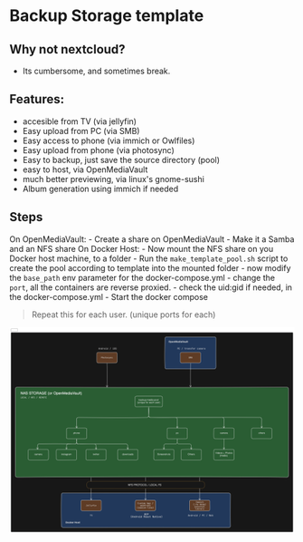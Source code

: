 # Backup Storage template

## Why not nextcloud?
- Its cumbersome, and sometimes break.

## Features:
- accesible from TV (via jellyfin)
- Easy upload from PC (via SMB)
- Easy access to phone (via immich or Owlfiles)
- Easy upload from phone (via photosync)
- Easy to backup, just save the source directory (pool)
- easy to host, via OpenMediaVault
- much better previewing, via linux's gnome-sushi
- Album generation using immich if needed

## Steps
On OpenMediaVault:
    - Create a share on OpenMediaVault
    - Make it a Samba and an NFS share
On Docker Host:
    - Now mount the NFS share on you Docker host machine, to a folder
    - Run the `make_template_pool.sh` script to create the pool according to template into the mounted folder
    - now modify the `base_path` env parameter for the docker-compose.yml
    - change the `port`, all the containers are reverse proxied.
    - check the uid:gid if needed, in the docker-compose.yml
    - Start the docker compose

> Repeat this for each user. (unique ports for each)


![diagram](./images/diagram-export-11-2-2025-10_18_12-am.svg)